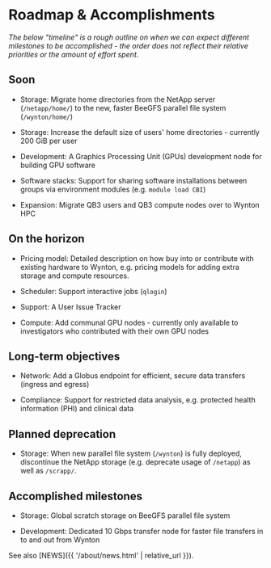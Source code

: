 # Roadmap & Accomplishments

_The below "timeline" is a rough outline on when we can expect different milestones to be accomplished - the order does not reflect their relative priorities or the amount of effort spent_.

## Soon

* Storage: Migrate home directories from the NetApp server (`/netapp/home/`) to the new, faster BeeGFS parallel file system (`/wynton/home/`)

* Storage: Increase the default size of users' home directories - currently 200 GiB per user

* Development: A Graphics Processing Unit (GPUs) development node for building GPU software

* Software stacks: Support for sharing software installations between groups via environment modules (e.g. `module load CBI`)

* Expansion: Migrate QB3 users and QB3 compute nodes over to Wynton HPC


## On the horizon

* Pricing model: Detailed description on how buy into or contribute with existing hardware to Wynton, e.g. pricing models for adding extra storage and compute resources.

* Scheduler: Support interactive jobs (`qlogin`)

* Support: A User Issue Tracker

* Compute: Add communal GPU nodes - currently only available to investigators who contributed with their own GPU nodes


## Long-term objectives

* Network: Add a Globus endpoint for efficient, secure data transfers (ingress and egress)

* Compliance: Support for restricted data analysis, e.g. protected health information (PHI) and clinical data


## Planned deprecation

* Storage: When new parallel file system (`/wynton`) is fully deployed, discontinue the NetApp storage (e.g. deprecate usage of `/netapp`) as well as `/scrapp/`.

## Accomplished milestones

* Storage: Global scratch storage on BeeGFS parallel file system

* Development: Dedicated 10 Gbps transfer node for faster file transfers in to and out from Wynton

See also [NEWS]({{ '/about/news.html' | relative_url }}).



[QB3]: https://salilab.org/qb3cluster/
[BeeGFS]: https://www.beegfs.io/
[Globus]: https://www.globus.org/
